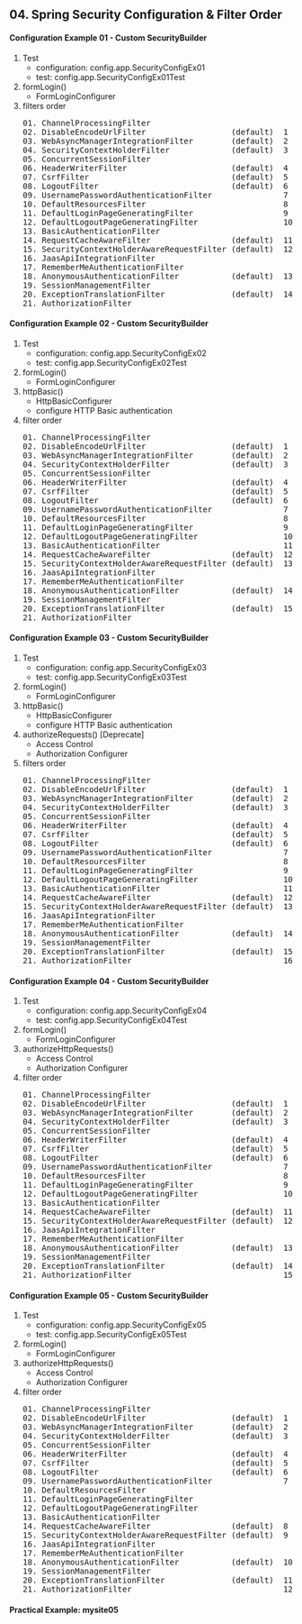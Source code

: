 ## 04. Spring Security Configuration & Filter Order

#### Configuration Example 01 - Custom SecurityBuilder
1. Test
   - configuration: config.app.SecurityConfigEx01
   - test: config.app.SecurityConfigEx01Test
2. formLogin()
   - FormLoginConfigurer
3. filters order
   <pre>
   01. ChannelProcessingFilter 
   02. DisableEncodeUrlFilter                  (default)  1
   03. WebAsyncManagerIntegrationFilter        (default)  2
   04. SecurityContextHolderFilter             (default)  3 
   05. ConcurrentSessionFilter
   06. HeaderWriterFilter                      (default)  4
   07. CsrfFilter                              (default)  5
   08. LogoutFilter                            (default)  6
   09. UsernamePasswordAuthenticationFilter               7  *  
   10. DefaultResourcesFilter                             8  *
   11. DefaultLoginPageGeneratingFilter                   9  *
   12. DefaultLogoutPageGeneratingFilter                  10 *
   13. BasicAuthenticationFilter               
   14. RequestCacheAwareFilter                 (default)  11
   15. SecurityContextHolderAwareRequestFilter (default)  12
   16. JaasApiIntegrationFilter
   17. RememberMeAuthenticationFilter
   18. AnonymousAuthenticationFilter           (default)  13
   19. SessionManagementFilter                            
   20. ExceptionTranslationFilter              (default)  14
   21. AuthorizationFilter
   </pre>



#### Configuration Example 02 - Custom SecurityBuilder
1. Test
   - configuration: config.app.SecurityConfigEx02
   - test: config.app.SecurityConfigEx02Test
2. formLogin()
   - FormLoginConfigurer
3. httpBasic()
   - HttpBasicConfigurer
   - configure HTTP Basic authentication
4. filter order
   <pre>
   01. ChannelProcessingFilter 
   02. DisableEncodeUrlFilter                  (default)  1
   03. WebAsyncManagerIntegrationFilter        (default)  2
   04. SecurityContextHolderFilter             (default)  3 
   05. ConcurrentSessionFilter
   06. HeaderWriterFilter                      (default)  4
   07. CsrfFilter                              (default)  5
   08. LogoutFilter                            (default)  6
   09. UsernamePasswordAuthenticationFilter               7  
   10. DefaultResourcesFilter                             8
   11. DefaultLoginPageGeneratingFilter                   9
   12. DefaultLogoutPageGeneratingFilter                  10
   13. BasicAuthenticationFilter                          11 *               
   14. RequestCacheAwareFilter                 (default)  12
   15. SecurityContextHolderAwareRequestFilter (default)  13
   16. JaasApiIntegrationFilter
   17. RememberMeAuthenticationFilter
   18. AnonymousAuthenticationFilter           (default)  14
   19. SessionManagementFilter                            
   20. ExceptionTranslationFilter              (default)  15
   21. AuthorizationFilter
   </pre>



#### Configuration Example 03 - Custom SecurityBuilder
1. Test
   - configuration: config.app.SecurityConfigEx03
   - test: config.app.SecurityConfigEx03Test
2. formLogin()
   - FormLoginConfigurer
3. httpBasic()
   - HttpBasicConfigurer
   - configure HTTP Basic authentication
4. authorizeRequests() \[Deprecate\]
   - Access Control
   - Authorization Configurer
5. filters order
   <pre>
   01. ChannelProcessingFilter 
   02. DisableEncodeUrlFilter                  (default)  1
   03. WebAsyncManagerIntegrationFilter        (default)  2
   04. SecurityContextHolderFilter             (default)  3 
   05. ConcurrentSessionFilter
   06. HeaderWriterFilter                      (default)  4
   07. CsrfFilter                              (default)  5
   08. LogoutFilter                            (default)  6
   09. UsernamePasswordAuthenticationFilter               7  
   10. DefaultResourcesFilter                             8
   11. DefaultLoginPageGeneratingFilter                   9
   12. DefaultLogoutPageGeneratingFilter                  10
   13. BasicAuthenticationFilter                          11              
   14. RequestCacheAwareFilter                 (default)  12
   15. SecurityContextHolderAwareRequestFilter (default)  13
   16. JaasApiIntegrationFilter
   17. RememberMeAuthenticationFilter
   18. AnonymousAuthenticationFilter           (default)  14
   19. SessionManagementFilter                            
   20. ExceptionTranslationFilter              (default)  15
   21. AuthorizationFilter                                16 *
   </pre>



#### Configuration Example 04 - Custom SecurityBuilder
1. Test
   - configuration: config.app.SecurityConfigEx04
   - test: config.app.SecurityConfigEx04Test
2. formLogin()
   - FormLoginConfigurer
3. authorizeHttpRequests()
   - Access Control
   - Authorization Configurer
4. filter order
   <pre>
   01. ChannelProcessingFilter 
   02. DisableEncodeUrlFilter                  (default)  1
   03. WebAsyncManagerIntegrationFilter        (default)  2
   04. SecurityContextHolderFilter             (default)  3 
   05. ConcurrentSessionFilter
   06. HeaderWriterFilter                      (default)  4
   07. CsrfFilter                              (default)  5
   08. LogoutFilter                            (default)  6
   09. UsernamePasswordAuthenticationFilter               7  
   10. DefaultResourcesFilter                             8
   11. DefaultLoginPageGeneratingFilter                   9
   12. DefaultLogoutPageGeneratingFilter                  10
   13. BasicAuthenticationFilter             
   14. RequestCacheAwareFilter                 (default)  11
   15. SecurityContextHolderAwareRequestFilter (default)  12
   16. JaasApiIntegrationFilter
   17. RememberMeAuthenticationFilter
   18. AnonymousAuthenticationFilter           (default)  13
   19. SessionManagementFilter                            
   20. ExceptionTranslationFilter              (default)  14
   21. AuthorizationFilter                                15
   </pre>


#### Configuration Example 05 - Custom SecurityBuilder
1. Test
   - configuration: config.app.SecurityConfigEx05
   - test: config.app.SecurityConfigEx05Test
2. formLogin()
   - FormLoginConfigurer
3. authorizeHttpRequests()
   - Access Control
   - Authorization Configurer
4. filter order
   <pre>
   01. ChannelProcessingFilter 
   02. DisableEncodeUrlFilter                  (default)  1
   03. WebAsyncManagerIntegrationFilter        (default)  2
   04. SecurityContextHolderFilter             (default)  3 
   05. ConcurrentSessionFilter
   06. HeaderWriterFilter                      (default)  4
   07. CsrfFilter                              (default)  5
   08. LogoutFilter                            (default)  6
   09. UsernamePasswordAuthenticationFilter               7  
   10. DefaultResourcesFilter                             
   11. DefaultLoginPageGeneratingFilter
   12. DefaultLogoutPageGeneratingFilter
   13. BasicAuthenticationFilter             
   14. RequestCacheAwareFilter                 (default)  8
   15. SecurityContextHolderAwareRequestFilter (default)  9
   16. JaasApiIntegrationFilter
   17. RememberMeAuthenticationFilter
   18. AnonymousAuthenticationFilter           (default)  10
   19. SessionManagementFilter                            
   20. ExceptionTranslationFilter              (default)  11
   21. AuthorizationFilter                                12
   </pre>


#### Practical Example: mysite05
